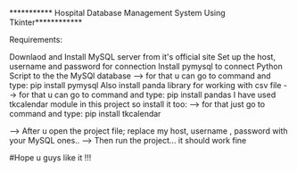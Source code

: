 
*********** Hospital Database Management System Using Tkinter************

Requirements:

Downlaod and Install MySQL server from it's official site
Set up the host, username and password for connection 
Install pymysql to connect Python Script to the the MySQl database 
--> for that u can go to command and type: pip install pymysql
Also install panda library for working with csv file
--> for that u can go to command and type: pip install pandas 
I have used tkcalendar module in this project so install it too:
--> for that just go to command and type: pip install tkcalendar

--> After u open the project file; replace my host, username , password with your MySQL ones..
--> Then run the project... it should work fine 

#Hope u guys like it !!!
